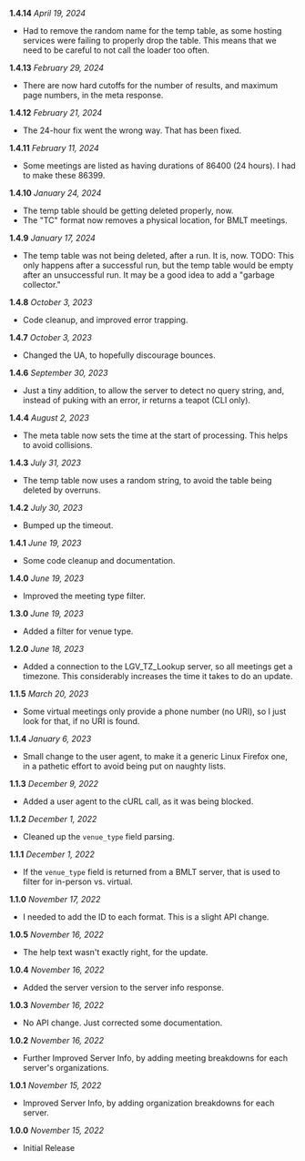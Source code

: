 **1.4.14** *April 19, 2024*

- Had to remove the random name for the temp table, as some hosting services were failing to properly drop the table. This means that we need to be careful to not call the loader too often.

**1.4.13** *February 29, 2024*

- There are now hard cutoffs for the number of results, and maximum page numbers, in the meta response.

**1.4.12** *February 21, 2024*

- The 24-hour fix went the wrong way. That has been fixed.

**1.4.11** *February 11, 2024*

- Some meetings are listed as having durations of 86400 (24 hours). I had to make these 86399.

**1.4.10** *January 24, 2024*

- The temp table should be getting deleted properly, now.
- The "TC" format now removes a physical location, for BMLT meetings.

**1.4.9** *January 17, 2024*

- The temp table was not being deleted, after a run. It is, now. TODO: This only happens after a successful run, but the temp table would be empty after an unsuccessful run. It may be a good idea to add a "garbage collector."

**1.4.8** *October 3, 2023*

- Code cleanup, and improved error trapping.

**1.4.7** *October 3, 2023*

- Changed the UA, to hopefully discourage bounces.

**1.4.6** *September 30, 2023*

- Just a tiny addition, to allow the server to detect no query string, and, instead of puking with an error, ir returns a teapot (CLI only).

**1.4.4** *August 2, 2023*

- The meta table now sets the time at the start of processing. This helps to avoid collisions.

**1.4.3** *July 31, 2023*

- The temp table now uses a random string, to avoid the table being deleted by overruns.

**1.4.2** *July 30, 2023*

- Bumped up the timeout.

**1.4.1** *June 19, 2023*

- Some code cleanup and documentation.

**1.4.0** *June 19, 2023*

- Improved the meeting type filter.

**1.3.0** *June 19, 2023*

- Added a filter for venue type.

**1.2.0** *June 18, 2023*

- Added a connection to the LGV_TZ_Lookup server, so all meetings get a timezone. This considerably increases the time it takes to do an update.

**1.1.5** *March 20, 2023*

- Some virtual meetings only provide a phone number (no URI), so I just look for that, if no URI is found.

**1.1.4** *January 6, 2023*

- Small change to the user agent, to make it a generic Linux Firefox one, in a pathetic effort to avoid being put on naughty lists.

**1.1.3** *December 9, 2022*

- Added a user agent to the cURL call, as it was being blocked.

**1.1.2** *December 1, 2022*

- Cleaned up the `venue_type` field parsing.

**1.1.1** *December 1, 2022*

- If the `venue_type` field is returned from a BMLT server, that is used to filter for in-person vs. virtual.

**1.1.0** *November 17, 2022*

- I needed to add the ID to each format. This is a slight API change.

**1.0.5** *November 16, 2022*

- The help text wasn't exactly right, for the update.

**1.0.4** *November 16, 2022*

- Added the server version to the server info response.

**1.0.3** *November 16, 2022*

- No API change. Just corrected some documentation.

**1.0.2** *November 16, 2022*

- Further Improved Server Info, by adding meeting breakdowns for each server's organizations.

**1.0.1** *November 15, 2022*

- Improved Server Info, by adding organization breakdowns for each server.

**1.0.0** *November 15, 2022*

- Initial Release
